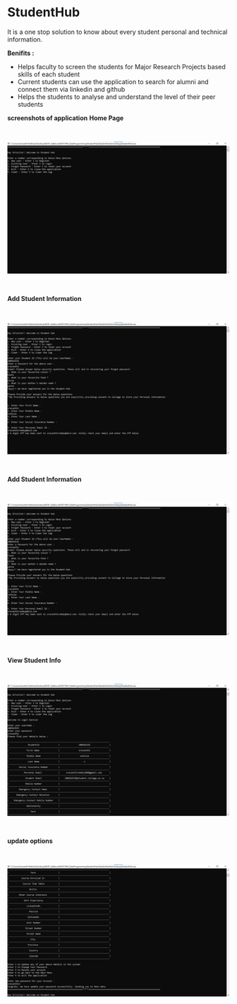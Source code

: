 # StudentHub
It is a one stop solution to know about every student personal and technical information.


**Benifits :**
* Helps faculty to screen the students for Major Research Projects based skills of each student
* Current students can use the application to search for alumni and connect them via linkedin and github
* Helps the students to analyse and understand the level of their peer students

**screenshots of application**
**Home Page**
<p>&nbsp;</p>

![Alt text](/StudentHub/images/main-menu.jpg?raw=true)

<p>&nbsp;</p>

**Add Student Information**
<p>&nbsp;</p>

![Alt text](/StudentHub/images/register-email-otp.jpg?raw=true)

<p>&nbsp;</p>


**Add Student Information**
<p>&nbsp;</p>

![Alt text](/StudentHub/images/register-email-otp.jpg?raw=true)

<p>&nbsp;</p>

**View Student Info**
<p>&nbsp;</p>

![Alt text](/StudentHub/images/login-showing-info.jpg?raw=true)

<p>&nbsp;</p>



**update options**
<p>&nbsp;</p>

![Alt text](/StudentHub/images/edit%20options%20.jpg?raw=true)

<p>&nbsp;</p>
